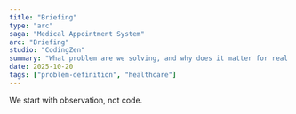 ```yaml
---
title: "Briefing"
type: "arc"
saga: "Medical Appointment System"
arc: "Briefing"
studio: "CodingZen"
summary: "What problem are we solving, and why does it matter for real clinics?"
date: 2025-10-20
tags: ["problem-definition", "healthcare"]
---
```


We start with observation, not code.
